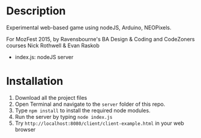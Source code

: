 # Description

Experimental web-based game using nodeJS, Arduino, NEOPixels.

For MozFest 2015, by Ravensbourne's BA Design & Coding and CodeZoners courses
Nick Rothwell & Evan Raskob

* index.js: nodeJS server

# Installation

1. Download all the project files
2. Open Terminal and navigate to the `server` folder of this repo.
3. Type `npm install` to install the required node modules.
4. Run the server by typing `node index.js`
5. Try `http://localhost:8080/client/client-example.html` in your web browser

